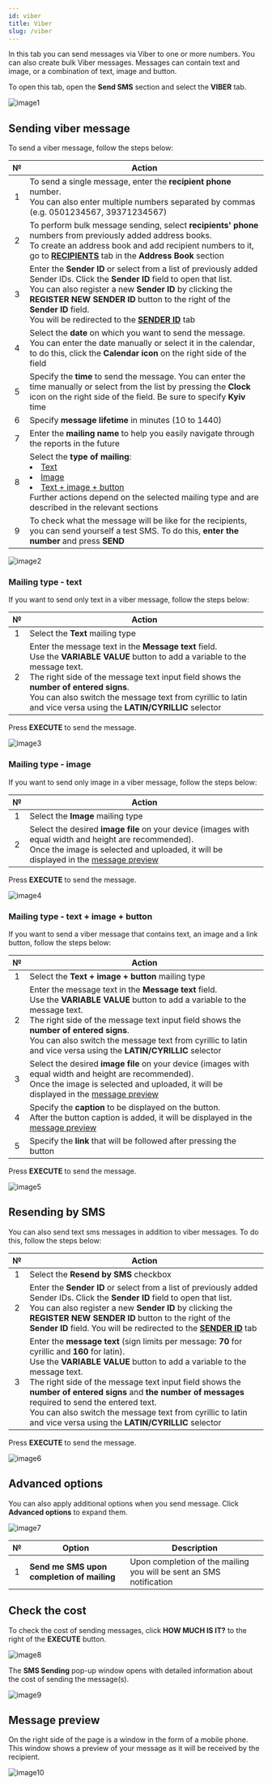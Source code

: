 ```yaml
---
id: viber
title: Viber
slug: /viber
---
```


In this tab you can send messages via Viber to one or more numbers. You can also create bulk Viber messages. Messages can contain text and image, or a combination of text, image and button.

To open this tab, open the **Send SMS** section and select the **VIBER** tab.

![image1](/img/instruction/sms/send_sms/viber/image1.png)

## Sending viber message

To send a viber message, follow the steps below:

|  №  | Action |
| :-: | ------ |
| 1 | To send a single message, enter the **recipient phone** number. <br/> You can also enter multiple numbers separated by commas (e.g. 0501234567, 39371234567) |
| 2 | To perform bulk message sending, select **recipients' phone** numbers from previously added address books. <br/> To create an address book and add recipient numbers to it, go to [**RECIPIENTS**](/docs/instruction/sms/address_book/recipients.md) tab in the **Address Book** section |
| 3 | Enter the **Sender ID** or select from a list of previously added Sender IDs. Click the **Sender ID** field to open that list. <br/> You can also register a new **Sender ID** by clicking the **REGISTER NEW SENDER ID** button to the right of the **Sender ID** field. <br/> You will be redirected to the [**SENDER ID**](/docs/instruction/sms/send_sms/sender_id.md) tab |
| 4 | Select the **date** on which you want to send the message. You can enter the date manually or select it in the calendar, to do this, click the **Calendar icon** on the right side of the field |
| 5 | Specify the **time** to send the message. You can enter the time manually or select from the list by pressing the **Clock** icon on the right side of the field. Be sure to specify **Kyiv** time |
| 6 | Specify **message lifetime** in minutes (10 to 1440) |
| 7 | Enter the **mailing name** to help you easily navigate through the reports in the future |
| 8 | Select the **type of mailing**: <li>[Text](#mailing-type---text)</li> <li>[Image](#mailing-type---image)</li> <li>[Text + image + button](#mailing-type---text--image--button)</li> Further actions depend on the selected mailing type and are described in the relevant sections |
| 9 | To check what the message will be like for the recipients, you can send yourself a test SMS. To do this, **enter the number** and press **SEND** |

![image2](/img/instruction/sms/send_sms/viber/image2.png)

### Mailing type - text

If you want to send only text in a viber message, follow the steps below:

|  №  | Action |
| :-: | ------ |
| 1 | Select the **Text** mailing type |
| 2 | Enter the message text in the **Message text** field. <br/> Use the **VARIABLE VALUE** button to add a variable to the message text. <br/> The right side of the message text input field shows the **number of entered signs**. <br/> You can also switch the message text from cyrillic to latin and vice versa using the **LATIN/CYRILLIC** selector |

Press **EXECUTE** to send the message.

![image3](/img/instruction/sms/send_sms/viber/image3.png)

### Mailing type - image

If you want to send only image in a viber message, follow the steps below:

|  №  | Action |
| :-: | ------ |
| 1 | Select the **Image** mailing type |
| 2 | Select the desired **image file** on your device (images with equal width and height are recommended). <br/> Once the image is selected and uploaded, it will be displayed in the [message preview](#message-preview) |

Press **EXECUTE** to send the message.

![image4](/img/instruction/sms/send_sms/viber/image4.png)

### Mailing type - text + image + button

If you want to send a viber message that contains text, an image and a link button, follow the steps below:

|  №  | Action |
| :-: | ------ |
| 1 | Select the **Text + image + button** mailing type |
| 2 | Enter the message text in the **Message text** field. <br/> Use the **VARIABLE VALUE** button to add a variable to the message text. <br/> The right side of the message text input field shows the **number of entered signs**. <br/> You can also switch the message text from cyrillic to latin and vice versa using the **LATIN/CYRILLIC** selector |
| 3 | Select the desired **image file** on your device (images with equal width and height are recommended). <br/> Once the image is selected and uploaded, it will be displayed in the [message preview](#message-preview) |
| 4 | Specify the **caption** to be displayed on the button. <br/> After the button caption is added, it will be displayed in the [message preview](#message-preview) |
| 5 | Specify the **link** that will be followed after pressing the button |

Press **EXECUTE** to send the message.

![image5](/img/instruction/sms/send_sms/viber/image5.png)

## Resending by SMS

You can also send text sms messages in addition to viber messages. To do this, follow the steps below:

|  №  | Action |
| :-: | ------ |
| 1 | Select the **Resend by SMS** checkbox |
| 2 | Enter the **Sender ID** or select from a list of previously added Sender IDs. Click the **Sender ID** field to open that list. <br/> You can also register a new **Sender ID** by clicking the **REGISTER NEW SENDER ID** button to the right of the **Sender ID** field. You will be redirected to the [**SENDER ID**](/docs/instruction/sms/send_sms/sender_id.md) tab |
| 3 | Enter the **message text** (sign limits per message: **70** for cyrillic and **160** for latin). <br/> Use the **VARIABLE VALUE** button to add a variable to the message text. <br/> The right side of the message text input field shows the **number of entered signs** and **the number of messages** required to send the entered text. <br/> You can also switch the message text from cyrillic to latin and vice versa using the **LATIN/CYRILLIC** selector |

Press **EXECUTE** to send the message.

![image6](/img/instruction/sms/send_sms/viber/image6.png)

## Advanced options

You can also apply additional options when you send message. Click **Advanced options** to expand them.

![image7](/img/instruction/sms/send_sms/viber/image7.png)

|  №  | Option | Description |
| :-: | ------ | ----------- |
| 1 | **Send me SMS upon completion of mailing** | Upon completion of the mailing you will be sent an SMS notification |

## Check the cost

To check the cost of sending messages, click **HOW MUCH IS IT?** to the right of the **EXECUTE** button.

![image8](/img/instruction/sms/send_sms/viber/image8.png)

The **SMS Sending** pop-up window opens with detailed information about the cost of sending the message(s).

![image9](/img/instruction/sms/send_sms/viber/image9.png)

## Message preview

On the right side of the page is a window in the form of a mobile phone. This window shows a preview of your message as it will be received by the recipient.

![image10](/img/instruction/sms/send_sms/viber/image10.png)
